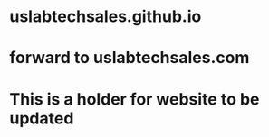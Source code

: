 # uslabtechsales.github.io
# forward to uslabtechsales.com
# This is a holder for website to be updated
